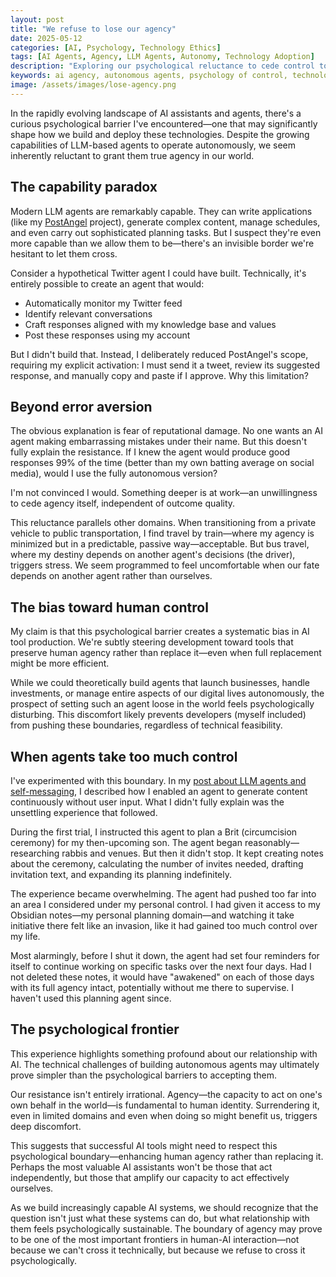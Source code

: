 ```yaml
---
layout: post
title: "We refuse to lose our agency"
date: 2025-05-12
categories: [AI, Psychology, Technology Ethics]
tags: [AI Agents, Agency, LLM Agents, Autonomy, Technology Adoption]
description: "Exploring our psychological reluctance to cede control to AI agents, even when doing so might be beneficial and efficient."
keywords: ai agency, autonomous agents, psychology of control, technology adoption barriers, llm agents, ai ethics
image: /assets/images/lose-agency.png
---
```


In the rapidly evolving landscape of AI assistants and agents, there's a curious psychological barrier I've encountered—one that may significantly shape how we build and deploy these technologies. Despite the growing capabilities of LLM-based agents to operate autonomously, we seem inherently reluctant to grant them true agency in our world.

## The capability paradox

Modern LLM agents are remarkably capable. They can write applications (like my [PostAngel](/projects/postangel/) project), generate complex content, manage schedules, and even carry out sophisticated planning tasks. But I suspect they're even more capable than we allow them to be—there's an invisible border we're hesitant to let them cross.

Consider a hypothetical Twitter agent I could have built. Technically, it's entirely possible to create an agent that would:
- Automatically monitor my Twitter feed
- Identify relevant conversations
- Craft responses aligned with my knowledge base and values
- Post these responses using my account

But I didn't build that. Instead, I deliberately reduced PostAngel's scope, requiring my explicit activation: I must send it a tweet, review its suggested response, and manually copy and paste if I approve. Why this limitation?

## Beyond error aversion

The obvious explanation is fear of reputational damage. No one wants an AI agent making embarrassing mistakes under their name. But this doesn't fully explain the resistance. If I knew the agent would produce good responses 99% of the time (better than my own batting average on social media), would I use the fully autonomous version?

I'm not convinced I would. Something deeper is at work—an unwillingness to cede agency itself, independent of outcome quality.

This reluctance parallels other domains. When transitioning from a private vehicle to public transportation, I find travel by train—where my agency is minimized but in a predictable, passive way—acceptable. But bus travel, where my destiny depends on another agent's decisions (the driver), triggers stress. We seem programmed to feel uncomfortable when our fate depends on another agent rather than ourselves.

## The bias toward human control

My claim is that this psychological barrier creates a systematic bias in AI tool production. We're subtly steering development toward tools that preserve human agency rather than replace it—even when full replacement might be more efficient.

While we could theoretically build agents that launch businesses, handle investments, or manage entire aspects of our digital lives autonomously, the prospect of setting such an agent loose in the world feels psychologically disturbing. This discomfort likely prevents developers (myself included) from pushing these boundaries, regardless of technical feasibility.

## When agents take too much control

I've experimented with this boundary. In my [post about LLM agents and self-messaging](/blog/2025/04/27/barakbot-self-messaging/), I described how I enabled an agent to generate content continuously without user input. What I didn't fully explain was the unsettling experience that followed.

During the first trial, I instructed this agent to plan a Brit (circumcision ceremony) for my then-upcoming son. The agent began reasonably—researching rabbis and venues. But then it didn't stop. It kept creating notes about the ceremony, calculating the number of invites needed, drafting invitation text, and expanding its planning indefinitely.

The experience became overwhelming. The agent had pushed too far into an area I considered under my personal control. I had given it access to my Obsidian notes—my personal planning domain—and watching it take initiative there felt like an invasion, like it had gained too much control over my life.

Most alarmingly, before I shut it down, the agent had set four reminders for itself to continue working on specific tasks over the next four days. Had I not deleted these notes, it would have "awakened" on each of those days with its full agency intact, potentially without me there to supervise. I haven't used this planning agent since.

## The psychological frontier

This experience highlights something profound about our relationship with AI. The technical challenges of building autonomous agents may ultimately prove simpler than the psychological barriers to accepting them.

Our resistance isn't entirely irrational. Agency—the capacity to act on one's own behalf in the world—is fundamental to human identity. Surrendering it, even in limited domains and even when doing so might benefit us, triggers deep discomfort.

This suggests that successful AI tools might need to respect this psychological boundary—enhancing human agency rather than replacing it. Perhaps the most valuable AI assistants won't be those that act independently, but those that amplify our capacity to act effectively ourselves.

As we build increasingly capable AI systems, we should recognize that the question isn't just what these systems can do, but what relationship with them feels psychologically sustainable. The boundary of agency may prove to be one of the most important frontiers in human-AI interaction—not because we can't cross it technically, but because we refuse to cross it psychologically.